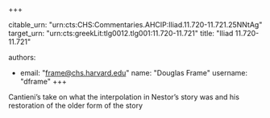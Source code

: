 +++


citable_urn: "urn:cts:CHS:Commentaries.AHCIP:Iliad.11.720-11.721.25NNtAg"
target_urn: "urn:cts:greekLit:tlg0012.tlg001:11.720-11.721"
title: "Iliad 11.720-11.721"

authors:
- email: "frame@chs.harvard.edu"
  name: "Douglas Frame"
  username: "dframe"
+++

<p>Cantieni’s take on what the interpolation in Nestor’s story was and his restoration of the older form of the story</p>